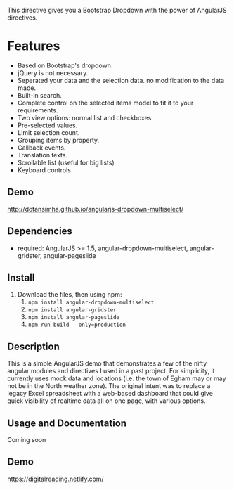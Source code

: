This directive gives you a Bootstrap Dropdown with the power of AngularJS directives.

# Features
- Based on Bootstrap's dropdown.
- jQuery is not necessary.
- Seperated your data and the selection data. no modification to the data made.
- Built-in search.
- Complete control on the selected items model to fit it to your requirements.
- Two view options: normal list and checkboxes.
- Pre-selected values.
- Limit selection count.
- Grouping items by property.
- Callback events.
- Translation texts.
- Scrollable list (useful for big lists)
- Keyboard controls

## Demo
http://dotansimha.github.io/angularjs-dropdown-multiselect/

## Dependencies
- required: AngularJS >= 1.5, angular-dropdown-multiselect, angular-gridster, angular-pageslide

## Install
1. Download the files, then using npm:
	1. `npm install angular-dropdown-multiselect`
    2. `npm install angular-gridster`
    3. `npm install angular-pageslide`
    4. `npm run build --only=production`


## Description
This is a simple AngularJS demo that demonstrates a few of the nifty angular modules and directives I used in a past project.  For simplicity, it currently uses mock data and locations (i.e. the town of Egham may or may not be in the North weather zone).  The original intent was to replace a legacy Excel spreadsheet with a web-based dashboard that could give quick visibility of realtime data all on one page, with various options.

## Usage and Documentation
Coming soon

## Demo
https://digitalreading.netlify.com/
